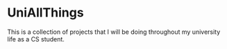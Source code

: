 # UniAllThings
This is a collection of projects that I will be doing throughout my university life as a CS student.
